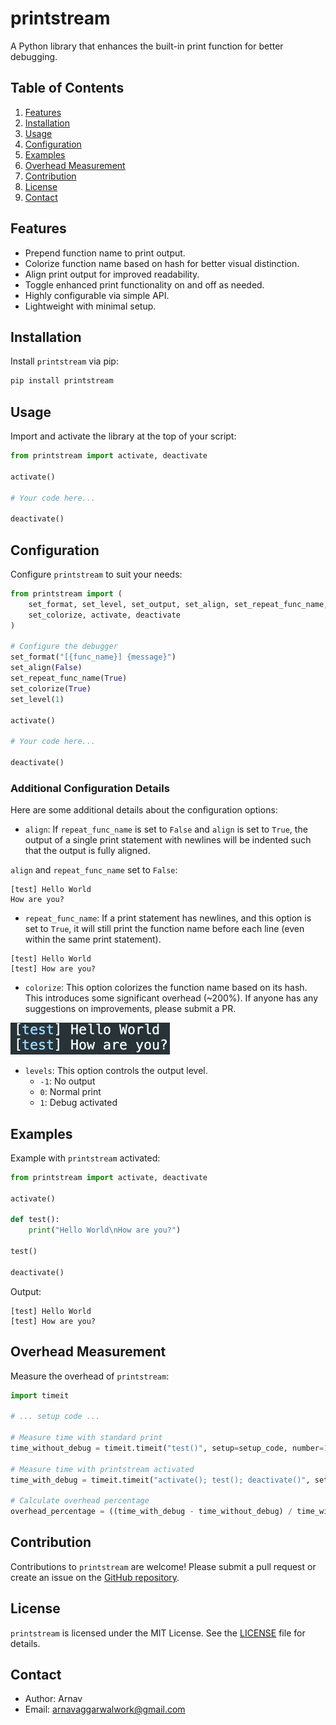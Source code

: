 # printstream

A Python library that enhances the built-in print function for better debugging.

## Table of Contents
1. [Features](#features)
2. [Installation](#installation)
3. [Usage](#usage)
4. [Configuration](#configuration)
5. [Examples](#examples)
6. [Overhead Measurement](#overhead-measurement)
7. [Contribution](#contribution)
8. [License](#license)
9. [Contact](#contact)

## Features
- Prepend function name to print output.
- Colorize function name based on hash for better visual distinction.
- Align print output for improved readability.
- Toggle enhanced print functionality on and off as needed.
- Highly configurable via simple API.
- Lightweight with minimal setup.

## Installation
Install `printstream` via pip:
```bash
pip install printstream
```

## Usage
Import and activate the library at the top of your script:
```python
from printstream import activate, deactivate

activate()

# Your code here...

deactivate()
```

## Configuration
Configure `printstream` to suit your needs:
```python
from printstream import (
    set_format, set_level, set_output, set_align, set_repeat_func_name,
    set_colorize, activate, deactivate
)

# Configure the debugger
set_format("[{func_name}] {message}")
set_align(False)
set_repeat_func_name(True)
set_colorize(True)
set_level(1)

activate()

# Your code here...

deactivate()
```

### Additional Configuration Details

Here are some additional details about the configuration options:

- `align`: If `repeat_func_name` is set to `False` and `align` is set to `True`, the output of a single print statement with newlines will be indented such that the output is fully aligned.

`align` and `repeat_func_name` set to `False`:
```
[test] Hello World
How are you?
```

- `repeat_func_name`: If a print statement has newlines, and this option is set to `True`, it will still print the function name before each line (even within the same print statement).

```
[test] Hello World
[test] How are you?
```

- `colorize`: This option colorizes the function name based on its hash. This introduces some significant overhead (~200%). If anyone has any suggestions on improvements, please submit a PR.

<img src="images/image-20231103001535491.png" alt="image-20231103001553308" style="zoom: 50%;" />


- `levels`: This option controls the output level.
  - `-1`: No output
  - `0`: Normal print
  - `1`: Debug activated


## Examples
Example with `printstream` activated:
```python
from printstream import activate, deactivate

activate()

def test():
    print("Hello World\nHow are you?")

test()

deactivate()
```

Output:
```plaintext
[test] Hello World
[test] How are you?
```

## Overhead Measurement
Measure the overhead of `printstream`:
```python
import timeit

# ... setup code ...

# Measure time with standard print
time_without_debug = timeit.timeit("test()", setup=setup_code, number=10)

# Measure time with printstream activated
time_with_debug = timeit.timeit("activate(); test(); deactivate()", setup=setup_code, number=10)

# Calculate overhead percentage
overhead_percentage = ((time_with_debug - time_without_debug) / time_without_debug) * 100
```

## Contribution
Contributions to `printstream` are welcome! Please submit a pull request or create an issue on the [GitHub repository](https://github.com/arnav-ag/printstream).

## License
`printstream` is licensed under the MIT License. See the [LICENSE](LICENSE) file for details.

## Contact
- Author: Arnav
- Email: arnavaggarwalwork@gmail.com